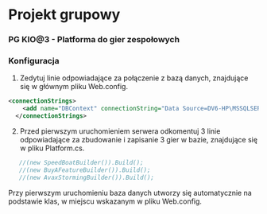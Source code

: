 ﻿# Projekt grupowy

### PG KIO@3 - Platforma do gier zespołowych

### Konfiguracja
1. Zedytuj linie odpowiadające za połączenie z bazą danych, znajdujące się w głównym pliku Web.config.
```xml
<connectionStrings>
    <add name="DBContext" connectionString="Data Source=DV6-HP\MSSQLSERVER2012; Initial Catalog=PG2; Integrated Security=SSPI;" providerName="System.Data.SqlClient" />
  </connectionStrings>
 ```
 
 2. Przed pierwszym uruchomieniem serwera odkomentuj 3 linie odpowiadające za zbudowanie i zapisanie 3 gier w bazie, znajdujące się w pliku Platform.cs. 
 ```C
    //(new SpeedBoatBuilder()).Build();
    //(new BuyAFeatureBuilder()).Build();
    //(new AvaxStormingBuilder()).Build();
```
 Przy pierwszym uruchomieniu baza danych utworzy się automatycznie na podstawie klas, w miejscu wskazanym w pliku Web.config.
 